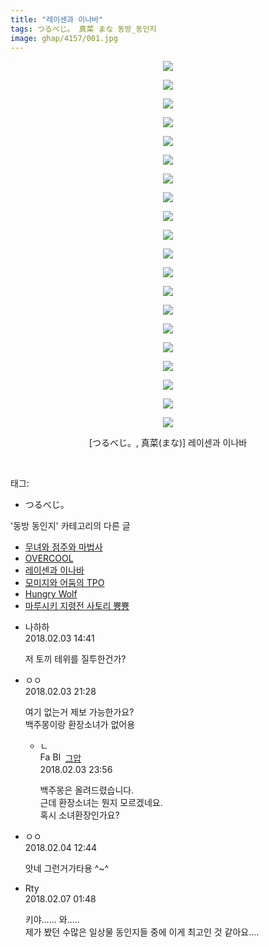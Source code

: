 ```yaml
---
title: "레이센과 이나바"
tags: つるべじ。 真菜 まな 동방_동인지
image: ghap/4157/001.jpg
---
```

<div class="article">
<p style="text-align: center; clear: none; float: none;"><img src="{{ site.nasurl }}/ghap/4157/001.jpg"/></p>
<p style="text-align: center; clear: none; float: none;"><img src="{{ site.nasurl }}/ghap/4157/002.jpg"/></p>
<p style="text-align: center; clear: none; float: none;"><img src="{{ site.nasurl }}/ghap/4157/003.jpg"/></p>
<p style="text-align: center; clear: none; float: none;"><img src="{{ site.nasurl }}/ghap/4157/004.jpg"/></p>
<p style="text-align: center; clear: none; float: none;"><img src="{{ site.nasurl }}/ghap/4157/005.jpg"/></p>
<p style="text-align: center; clear: none; float: none;"><img src="{{ site.nasurl }}/ghap/4157/006.jpg"/></p>
<p style="text-align: center; clear: none; float: none;"><img src="{{ site.nasurl }}/ghap/4157/007.jpg"/></p>
<p style="text-align: center; clear: none; float: none;"><img src="{{ site.nasurl }}/ghap/4157/008.jpg"/></p>
<p style="text-align: center; clear: none; float: none;"><img src="{{ site.nasurl }}/ghap/4157/009.jpg"/></p>
<p style="text-align: center; clear: none; float: none;"><img src="{{ site.nasurl }}/ghap/4157/010.jpg"/></p>
<p style="text-align: center; clear: none; float: none;"><img src="{{ site.nasurl }}/ghap/4157/011.jpg"/></p>
<p style="text-align: center; clear: none; float: none;"><img src="{{ site.nasurl }}/ghap/4157/012.jpg"/></p>
<p style="text-align: center; clear: none; float: none;"><img src="{{ site.nasurl }}/ghap/4157/013.jpg"/></p>
<p style="text-align: center; clear: none; float: none;"><img src="{{ site.nasurl }}/ghap/4157/014.jpg"/></p>
<p style="text-align: center; clear: none; float: none;"><img src="{{ site.nasurl }}/ghap/4157/015.jpg"/></p>
<p style="text-align: center; clear: none; float: none;"><img src="{{ site.nasurl }}/ghap/4157/016.jpg"/></p>
<p style="text-align: center; clear: none; float: none;"><img src="{{ site.nasurl }}/ghap/4157/017.jpg"/></p>
<p style="text-align: center; clear: none; float: none;"><img src="{{ site.nasurl }}/ghap/4157/018.jpg"/></p>
<p style="text-align: center; clear: none; float: none;"><img src="{{ site.nasurl }}/ghap/4157/019.jpg"/></p>
<p style="text-align: center; clear: none; float: none;"><img src="{{ site.nasurl }}/ghap/4157/020.jpg"/></p>
<p style="text-align: center; clear: none; float: none;">[つるべじ。, 真菜(まな)] 레이센과 이나바</p>
<p><br/></p>
</div><div class="tagTrail">
<p>태그: </p>
<ul>
<li>つるべじ。</li>
</ul>
</div><div class="another">
<p>'동방 동인지' 카테고리의 다른 글</p>
<ul>
<li><a href="/2018-02-06-ghap_4166">무녀와 점주와 마법사</a></li>
<li><a href="/2018-02-06-ghap_4163">OVERCOOL</a></li>
<li><a href="/2018-02-01-ghap_4157">레이센과 이나바</a></li>
<li><a href="/2018-01-31-ghap_4156">모미지와 어둠의 TPO</a></li>
<li><a href="/2018-01-31-ghap_4155">Hungry Wolf</a></li>
<li><a href="/2018-01-31-ghap_4153">마루시키 지령전 사토리 뿅뿅</a></li>
</ul>
</div><div class="cb_module cb_fluid">
<div class="cb_wrt cb_profile">
<div class="comment">
<ul>
<li class="cb_thumb_off" id="comment15190957">
<div class="cb_comment_area">
<div class="cb_info_area">
<div class="cb_section">
<span class="cb_nick_name">나하하</span>
</div>
<div class="cb_section">
<span class="cb_date">2018.02.03 14:41 </span>
</div>
</div>
<div class="cb_dsc_comment">
<p class="cb_dsc">
											저 토끼 테위를 질투한건가?
										</p>
</div>
</div></li>
<li class="cb_thumb_off" id="comment15191151">
<div class="cb_comment_area">
<div class="cb_info_area">
<div class="cb_section">
<span class="cb_nick_name">ㅇㅇ</span>
</div>
<div class="cb_section">
<span class="cb_date">2018.02.03 21:28 </span>
</div>
</div>
<div class="cb_dsc_comment">
<p class="cb_dsc">
											여기 없는거 제보 가능한가요?<br/>
백주몽이랑 환장소녀가 없어용
										</p>
</div>
<ul>
<li class="cb_thumb_off" id="comment15191236">
<span class="cb_bu_subnode">ㄴ</span>
<div class="cb_comment_area">
<div class="cb_info_area">
<div class="cb_section">
<span class="cb_nick_name"><img alt="Favicon of https://ghaptouhou.tistory.com" height="16" onerror="this.onerror=null;this.parentNode.removeChild(this)" src="https://ghaptouhou.tistory.com/favicon.ico" width="16"/> <img alt="BlogIcon" height="16" onerror="this.parentNode.removeChild(this)" src="https://ghaptouhou.tistory.com/index.gif" width="16"/> <a href="https://ghaptouhou.tistory.com" onclick="return openLinkInNewWindow(this)"> 그압</a><span class="tistoryProfileLayerTrigger" onclick='TistoryProfile.show(event, this, {"title":"\uc800\uae30 \uc774\uac70 \ub098\uc911\uc5d0 \uc218\uc815 \uac00\ub2a5\ud558\ub098\uc694","url":"https:\/\/ghap.tistory.com","nickname":"\uadf8\uc555","items":[]}); return false;'></span></span>
</div>
<div class="cb_section">
<span class="cb_date">2018.02.03 23:56 </span>
</div>
</div>
<div class="cb_dsc_comment">
<p class="cb_dsc">
																백주몽은 올려드렸습니다.<br/>
근데 환장소녀는 뭔지 모르겠네요.<br/>
혹시 소녀환장인가요?
															</p>
</div>
</div>
</li>
</ul>
</div></li>
<li class="cb_thumb_off" id="comment15191583">
<div class="cb_comment_area">
<div class="cb_info_area">
<div class="cb_section">
<span class="cb_nick_name">ㅇㅇ</span>
</div>
<div class="cb_section">
<span class="cb_date">2018.02.04 12:44 </span>
</div>
</div>
<div class="cb_dsc_comment">
<p class="cb_dsc">
											앗네 그런거가타용 ^~^
										</p>
</div>
</div></li>
<li class="cb_thumb_off" id="comment15194109">
<div class="cb_comment_area">
<div class="cb_info_area">
<div class="cb_section">
<span class="cb_nick_name">Rty</span>
</div>
<div class="cb_section">
<span class="cb_date">2018.02.07 01:48 </span>
</div>
</div>
<div class="cb_dsc_comment">
<p class="cb_dsc">
											키야...... 와.....<br/>
제가 봤던 수많은 일상물 동인지들 중에 이게 최고인 것 같아요....
										</p>
</div>
</div></li>
</ul>
</div>
</div><!-- commentList close -->
</div>
